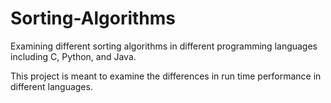 # Sorting-Algorithms
Examining different sorting algorithms in different programming languages including C, Python, and Java.

This project is meant to examine the differences in run time performance in different languages.
